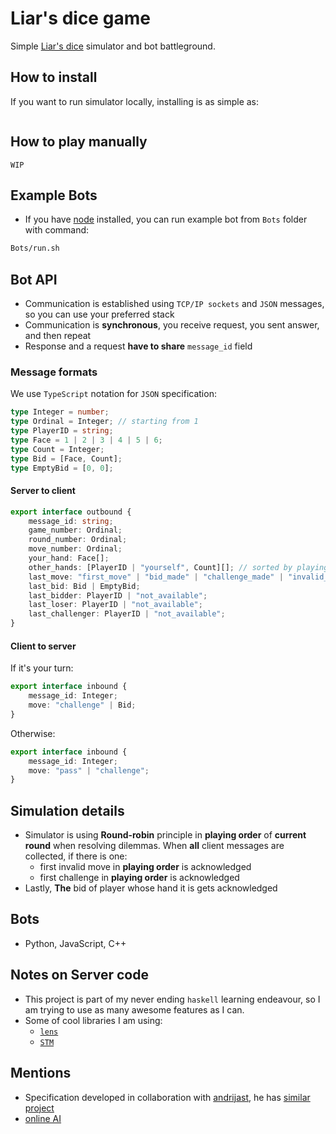 # Liar's dice game

Simple [Liar's dice](https://www.officialgamerules.org/liarsdice) simulator and bot battleground.

## How to install

If you want to run simulator locally, installing is as simple as:
```sh
```

## How to play manually

`WIP`

## Example Bots

- If you have [node](https://nodejs.org/en) installed, you can run example bot from `Bots` folder with command:
```sh
Bots/run.sh
```

## Bot API

- Communication is established using `TCP/IP sockets` and `JSON` messages, so you can use your preferred stack
- Communication is **synchronous**, you receive request, you sent answer, and then repeat
- Response and a request **have to share** `message_id` field

### Message formats

We use `TypeScript` notation for `JSON` specification:

```ts
type Integer = number;
type Ordinal = Integer; // starting from 1
type PlayerID = string;
type Face = 1 | 2 | 3 | 4 | 5 | 6;
type Count = Integer;
type Bid = [Face, Count];
type EmptyBid = [0, 0];
```

#### Server to client

```ts
export interface outbound {
    message_id: string;
    game_number: Ordinal;
    round_number: Ordinal;
    move_number: Ordinal;
    your_hand: Face[];
    other_hands: [PlayerID | "yourself", Count][]; // sorted by playing order
    last_move: "first_move" | "bid_made" | "challenge_made" | "invalid_move";
    last_bid: Bid | EmptyBid;
    last_bidder: PlayerID | "not_available";
    last_loser: PlayerID | "not_available";
    last_challenger: PlayerID | "not_available";
}
```

#### Client to server

If it's your turn:
```ts
export interface inbound {
    message_id: Integer;
    move: "challenge" | Bid;
}
```

Otherwise:
```ts
export interface inbound {
    message_id: Integer;
    move: "pass" | "challenge";
}
```

## Simulation details

- Simulator is using **Round-robin** principle in **playing order** of **current round** when 
resolving dilemmas. When **all** client messages are collected, if there is one:
    - first invalid move in **playing order** is acknowledged
    - first challenge in **playing order** is acknowledged
- Lastly, **The** bid of player whose hand it is gets acknowledged

## Bots 

- Python, JavaScript, C++

## Notes on Server code

- This project is part of my never ending `haskell` learning endeavour, so I am trying to use 
as many awesome features as I can.
- Some of cool libraries I am using:
    - [`lens`](http://lens.github.io/)
    - [`STM`](https://wiki.haskell.org/Software_transactional_memory)

## Mentions

- Specification developed in collaboration with [andrijast](https://github.com/andrijast),
he has [similar project](https://github.com/andrijast/liars-dice/tree/main)
- [online AI](https://dudo.ai/)

